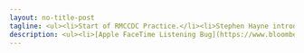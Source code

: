 ```yaml
---
layout: no-title-post
tagline: <ul><li>Start of RMCCDC Practice.</li><li>Stephen Hayne introduced the exercise and what images the red and blue team will be working on.</li><li>Hayne also discussed several things each team will have to Harden/look into vulnerabilities about like SQL and ASP.</li><li>After his introduction, the club split into teams and each team worked out logistics.</li><li>Professor Joe Gersch brought up a interesting opportunity about the electrical and gas generators that have consoles that Hash Dump might be able to try to hack into. Will get more information at a later meeting.</li></ul>
description: <ul><li>[Apple FaceTime Listening Bug](https://www.bloomberg.com/news/articles/2019-01-29/apple-bug-lets-iphone-users-listen-in-on-others-via-facetime?srnd=premium)</li><li>[US accuses China of infiltrating tech](https://www.nytimes.com/2018/12/20/us/politics/us-and-other-nations-to-announce-china-crackdown.html)</li><li>[Greg Myre visits CSU, discusses national security](https://collegian.com/2018/09/greg-myre-visits-csu-discusses-current-state-of-national-security/)</li></ul>
---
```


